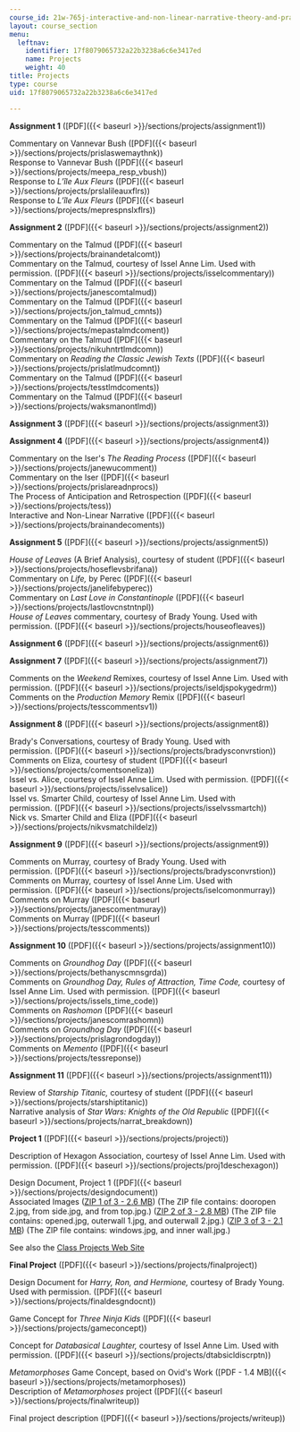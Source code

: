 ```yaml
---
course_id: 21w-765j-interactive-and-non-linear-narrative-theory-and-practice-spring-2004
layout: course_section
menu:
  leftnav:
    identifier: 17f8079065732a22b3238a6c6e3417ed
    name: Projects
    weight: 40
title: Projects
type: course
uid: 17f8079065732a22b3238a6c6e3417ed

---
```


**Assignment 1** ([PDF]({{< baseurl >}}/sections/projects/assignment1))

Commentary on Vannevar Bush ([PDF]({{< baseurl >}}/sections/projects/prislaswemaythnk))  
Response to Vannevar Bush ([PDF]({{< baseurl >}}/sections/projects/meepa_resp_vbush))  
Response to _L’île Aux Fleurs_ ([PDF]({{< baseurl >}}/sections/projects/prslalileauxflrs))  
Response to _L’île Aux Fleurs_ ([PDF]({{< baseurl >}}/sections/projects/meprespnslxflrs))

**Assignment 2** ([PDF]({{< baseurl >}}/sections/projects/assignment2))

Commentary on the Talmud ([PDF]({{< baseurl >}}/sections/projects/brainandetalcomt))  
Commentary on the Talmud, courtesy of Issel Anne Lim. Used with permission. ([PDF]({{< baseurl >}}/sections/projects/isselcommentary))  
Commentary on the Talmud ([PDF]({{< baseurl >}}/sections/projects/janescomtalmud))  
Commentary on the Talmud ([PDF]({{< baseurl >}}/sections/projects/jon_talmud_cmnts))  
Commentary on the Talmud ([PDF]({{< baseurl >}}/sections/projects/mepastalmdcoment))  
Commentary on the Talmud ([PDF]({{< baseurl >}}/sections/projects/nikuhntrtlmdcomn))  
Commentary on _Reading the Classic Jewish Texts_ ([PDF]({{< baseurl >}}/sections/projects/prislatlmudcomnt))  
Commentary on the Talmud ([PDF]({{< baseurl >}}/sections/projects/tesstlmdcoments))  
Commentary on the Talmud ([PDF]({{< baseurl >}}/sections/projects/waksmanontlmd))

**Assignment 3** ([PDF]({{< baseurl >}}/sections/projects/assignment3))

**Assignment 4** ([PDF]({{< baseurl >}}/sections/projects/assignment4))

Commentary on the Iser's _The Reading Process_ ([PDF]({{< baseurl >}}/sections/projects/janewucomment))  
Commentary on the Iser ([PDF]({{< baseurl >}}/sections/projects/prislareadnprocs))  
The Process of Anticipation and Retrospection ([PDF]({{< baseurl >}}/sections/projects/tess))  
Interactive and Non-Linear Narrative ([PDF]({{< baseurl >}}/sections/projects/brainandecoments))

**Assignment 5** ([PDF]({{< baseurl >}}/sections/projects/assignment5))

_House of Leaves_ (A Brief Analysis), courtesy of student ([PDF]({{< baseurl >}}/sections/projects/hoseflevsbrifana))  
Commentary on _Life,_ by Perec ([PDF]({{< baseurl >}}/sections/projects/janelifebyperec))  
Commentary on _Last Love in Constantinople_ ([PDF]({{< baseurl >}}/sections/projects/lastlovcnstntnpl))  
_House of Leaves_ commentary, courtesy of Brady Young. Used with permission. ([PDF]({{< baseurl >}}/sections/projects/houseofleaves))

**Assignment 6** ([PDF]({{< baseurl >}}/sections/projects/assignment6))

**Assignment 7** ([PDF]({{< baseurl >}}/sections/projects/assignment7))

Comments on the _Weekend_ Remixes, courtesy of Issel Anne Lim. Used with permission. ([PDF]({{< baseurl >}}/sections/projects/iseldjspokygedrm))  
Comments on the _Production Memory_ Remix ([PDF]({{< baseurl >}}/sections/projects/tesscommentsv1))

**Assignment 8** ([PDF]({{< baseurl >}}/sections/projects/assignment8))

Brady's Conversations, courtesy of Brady Young. Used with permission. ([PDF]({{< baseurl >}}/sections/projects/bradysconvrstion))  
Comments on Eliza, courtesy of student ([PDF]({{< baseurl >}}/sections/projects/comentsoneliza))  
Issel vs. Alice, courtesy of Issel Anne Lim. Used with permission. ([PDF]({{< baseurl >}}/sections/projects/isselvsalice))  
Issel vs. Smarter Child, courtesy of Issel Anne Lim. Used with permission. ([PDF]({{< baseurl >}}/sections/projects/isselvssmartch))  
Nick vs. Smarter Child and Eliza ([PDF]({{< baseurl >}}/sections/projects/nikvsmatchildelz))

**Assignment 9** ([PDF]({{< baseurl >}}/sections/projects/assignment9))

Comments on Murray, courtesy of Brady Young. Used with permission. ([PDF]({{< baseurl >}}/sections/projects/bradysconvrstion))  
Comments on Murray, courtesy of Issel Anne Lim. Used with permission. ([PDF]({{< baseurl >}}/sections/projects/iselcomonmurray))  
Comments on Murray ([PDF]({{< baseurl >}}/sections/projects/janescomentmuray))  
Comments on Murray ([PDF]({{< baseurl >}}/sections/projects/tesscomments))

**Assignment 10** ([PDF]({{< baseurl >}}/sections/projects/assignment10))

Comments on _Groundhog Day_ ([PDF]({{< baseurl >}}/sections/projects/bethanyscmnsgrda))  
Comments on _Groundhog Day, Rules of Attraction, Time Code,_ courtesy of Issel Anne Lim. Used with permission. ([PDF]({{< baseurl >}}/sections/projects/issels_time_code))  
Comments on _Rashomon_ ([PDF]({{< baseurl >}}/sections/projects/janescomrashomn))  
Comments on _Groundhog Day_ ([PDF]({{< baseurl >}}/sections/projects/prislagrondogday))  
Comments on _Memento_ ([PDF]({{< baseurl >}}/sections/projects/tessreponse))

**Assignment 11** ([PDF]({{< baseurl >}}/sections/projects/assignment11))

Review of _Starship Titanic,_ courtesy of student ([PDF]({{< baseurl >}}/sections/projects/starshiptitanic))  
Narrative analysis of _Star Wars: Knights of the Old Republic_ ([PDF]({{< baseurl >}}/sections/projects/narrat_breakdown))

**Project 1** ([PDF]({{< baseurl >}}/sections/projects/projecti))

Description of Hexagon Association, courtesy of Issel Anne Lim. Used with permission. ([PDF]({{< baseurl >}}/sections/projects/proj1deschexagon))

Design Document, Project 1 ([PDF]({{< baseurl >}}/sections/projects/designdocument))  
Associated Images ([ZIP 1 of 3 - 2.6 MB](/coursemedia/21w-765j-interactive-and-non-linear-narrative-theory-and-practice-spring-2004/665bbcd46e8f8a56b8a9086a3c03ce4e_tess_prj1_img1.zip)) (The ZIP file contains: dooropen 2.jpg, from side.jpg, and from top.jpg.) ([ZIP 2 of 3 - 2.8 MB](/coursemedia/21w-765j-interactive-and-non-linear-narrative-theory-and-practice-spring-2004/6b6562cc711adc0bc6c0c572ea650dfe_tess_prj1_img2.zip)) (The ZIP file contains: opened.jpg, outerwall 1.jpg, and outerwall 2.jpg.) ([ZIP 3 of 3 - 2.1 MB](/coursemedia/21w-765j-interactive-and-non-linear-narrative-theory-and-practice-spring-2004/3bfe8209f1430830cc8fbb7254c91f86_tess_prj1_img3.zip)) (The ZIP file contains: windows.jpg, and inner wall.jpg.)

See also the [Class Projects Web Site](http://web.mit.edu/CMS.845/www/projects/)

**Final Project** ([PDF]({{< baseurl >}}/sections/projects/finalproject))

Design Document for _Harry, Ron, and Hermione,_ courtesy of Brady Young. Used with permission. ([PDF]({{< baseurl >}}/sections/projects/finaldesgndocnt))

Game Concept for _Three Ninja Kids_ ([PDF]({{< baseurl >}}/sections/projects/gameconcept))

Concept for _Databasical Laughter,_ courtesy of Issel Anne Lim. Used with permission. ([PDF]({{< baseurl >}}/sections/projects/dtabsicldiscrptn))

_Metamorphoses_ Game Concept, based on Ovid's Work ([PDF - 1.4 MB]({{< baseurl >}}/sections/projects/metamorphoses))  
Description of _Metamorphoses_ project ([PDF]({{< baseurl >}}/sections/projects/finalwriteup))

Final project description ([PDF]({{< baseurl >}}/sections/projects/writeup))